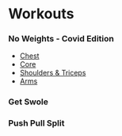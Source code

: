 # Workouts

### No Weights - Covid Edition
* [Chest](workouts/no_weight/CHEST.md)
* [Core](workouts/no_weight/CORE.md)
* [Shoulders & Triceps](workouts/no_weight/SHOULDERS.md)
* [Arms](workouts/no_weight/ARMS.md)

### Get Swole

### Push Pull Split

